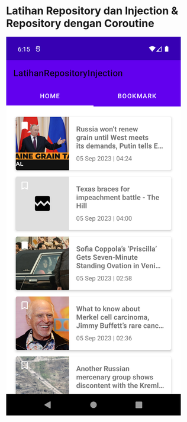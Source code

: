 # Latihan Repository dan Injection &amp; Repository dengan Coroutine
![alt text](https://github.com/syafiqfajrianemha/news-app/blob/main/Screenshot_20230906_061517.png?raw=true)
